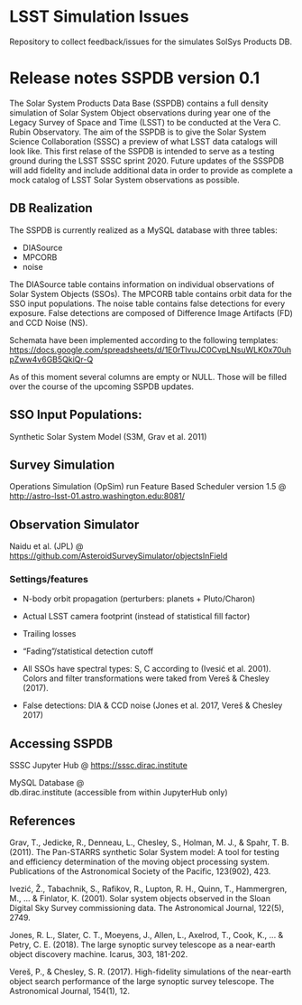 # LSST Simulation Issues
Repository to collect feedback/issues for the simulates SolSys Products DB.


# Release notes SSPDB version 0.1

The Solar System Products Data Base (SSPDB) contains a full density simulation of Solar System Object observations during year one of the Legacy Survey of Space and Time (LSST) to be conducted at the Vera C. Rubin Observatory. 
The aim of the SSPDB is to give the Solar System Science Collaboration (SSSC) a preview of what LSST data 
catalogs will look like. 
This first relase of the SSPDB is intended to serve as a testing ground during the LSST SSSC sprint 2020. Future updates of the SSSPDB will add fidelity and include additional data in order to provide as complete a mock catalog of LSST Solar System observations as possible.

## DB Realization
The SSPDB is currently realized as a MySQL database with three tables:

* DIASource
* MPCORB
* noise

The DIASource table contains information on individual observations of Solar System Objects (SSOs).
The MPCORB table contains orbit data for the SSO input populations.
The noise table contains false detections for every exposure. False detections are composed of Difference Image Artifacts (FD) and CCD Noise (NS).
 
Schemata have been implemented according to the following templates:
https://docs.google.com/spreadsheets/d/1E0rTlvuJC0CvpLNsuWLK0x70uhpZww4v6GB5QkiQr-Q

As of this moment several columns are empty or NULL. Those will be filled over the course of the upcoming SSPDB updates.

## SSO Input Populations: 
Synthetic Solar System Model (S3M, Grav et al. 2011) 


## Survey Simulation
Operations Simulation (OpSim) run Feature Based Scheduler version 1.5 @ 
http://astro-lsst-01.astro.washington.edu:8081/

## Observation Simulator
Naidu et al. (JPL) @
https://github.com/AsteroidSurveySimulator/objectsInField

### Settings/features

* N-body orbit propagation (perturbers: planets + Pluto/Charon)

* Actual LSST camera footprint (instead of statistical fill factor)

* Trailing losses

* “Fading”/statistical detection cutoff

* All SSOs have spectral types: S, C according to (Ivesić et al. 2001). Colors and filter transformations were taked from Vereš & Chesley (2017).

* False detections: DIA & CCD noise (Jones et al. 2017, Vereš & Chesley 2017)


## Accessing SSPDB

SSSC Jupyter Hub @
https://sssc.dirac.institute

MySQL Database @  
db.dirac.institute (accessible from within JupyterHub only)

## References

Grav, T., Jedicke, R., Denneau, L., Chesley, S., Holman, M. J., & Spahr, T. B. (2011). The Pan-STARRS synthetic Solar System model: A tool for testing and efficiency determination of the moving object processing system. Publications of the Astronomical Society of the Pacific, 123(902), 423.

Ivezić, Ž., Tabachnik, S., Rafikov, R., Lupton, R. H., Quinn, T., Hammergren, M., ... & Finlator, K. (2001). Solar system objects observed in the Sloan Digital Sky Survey commissioning data. The Astronomical Journal, 122(5), 2749.

Jones, R. L., Slater, C. T., Moeyens, J., Allen, L., Axelrod, T., Cook, K., ... & Petry, C. E. (2018). The large synoptic survey telescope as a near-earth object discovery machine. Icarus, 303, 181-202.

Vereš, P., & Chesley, S. R. (2017). High-fidelity simulations of the near-earth object search performance of the large synoptic survey telescope. The Astronomical Journal, 154(1), 12.


